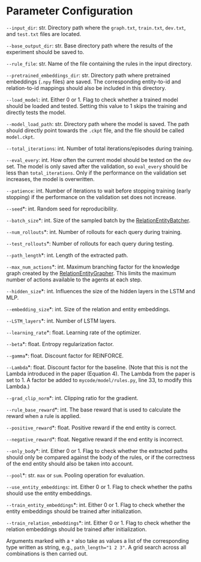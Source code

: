 # Parameter Configuration

```--input_dir```: str. Directory path where the ```graph.txt```, ```train.txt```, ```dev.txt```, and ```test.txt``` files are
located.

```--base_output_dir```: str. Base directory path where the results of the experiment should be saved to.

```--rule_file```: str. Name of the file containing the rules in the input directory.

```--pretrained_embeddings_dir```: str. Directory path where pretrained embeddings (```.npy``` files) are saved. The corresponding entity-to-id and relation-to-id mappings should also be included in this directory.

```--load_model```: int. Either 0 or 1. Flag to check whether a trained model should be loaded and tested. Setting this value to 1 skips the training and directly tests the model.

```--model_load_path```: str. Directory path where the model is saved. The path should directly point towards the ```.ckpt``` file, and the file should be called ```model.ckpt```.

```--total_iterations```: int. Number of total iterations/episodes during training.

```--eval_every```: int. How often the current model should be tested on the ```dev``` set. The model is only saved after the validation, so ```eval_every``` should be less than ```total_iterations```. Only if the performance on the validation set increases, the model is overwritten.

```--patience```: int. Number of iterations to wait before stopping training (early stopping) if the performance on the validation set does not increase.

```--seed```*: int. Random seed for reproducibility.

```--batch_size```*: int. Size of the sampled batch by the [RelationEntityBatcher](../mycode/data/feed_data.py).

```--num_rollouts```*: int. Number of rollouts for each query during training.

```--test_rollouts```*: Number of rollouts for each query during testing.

```--path_length```*: int. Length of the extracted path.

```--max_num_actions```*: int. Maximum branching factor for the knowledge graph created by the [RelationEntityGrapher](../mycode/data/grapher.py). This limits the maximum number of actions available to the agents at each step.

```--hidden_size```*: int. Influences the size of the hidden layers in the LSTM and MLP.

```--embedding_size```*: int. Size of the relation and entity embeddings.

```--LSTM_layers```*: int. Number of LSTM layers.

```--learning_rate```*: float. Learning rate of the optimizer.

```--beta```*: float. Entropy regularization factor.

```--gamma```*: float. Discount factor for REINFORCE.

```--Lambda```*: float. Discount factor for the baseline. (Note that this is not the Lambda introduced in the paper (Equation 4). The Lambda from the paper is set to 1. A factor be added to `mycode/model/rules.py`, line 33, to modify this Lambda.)

```--grad_clip_norm```*: int. Clipping ratio for the gradient.

```--rule_base_reward```*: int. The base reward that is used to calculate the reward when a rule is applied.

```--positive_reward```*: float. Positive reward if the end entity is correct.

```--negative_reward```*: float. Negative reward if the end entity is incorrect.

```--only_body```*: int. Either 0 or 1. Flag to check whether the extracted paths should only be compared against the body of the rules, or if the correctness of the end entity should also be taken into account.

```--pool```*: str. ```max``` or ```sum```. Pooling operation for evaluation.

```--use_entity_embeddings```: int. Either 0 or 1. Flag to check whether the paths should use the entity embeddings.

```--train_entity_embeddings```*: int. Either 0 or 1. Flag to check whether the entity embeddings should be trained after initialization.

```--train_relation_embeddings```*: int. Either 0 or 1. Flag to check whether the relation embeddings should be trained  after initialization.


Arguments marked with a ```*``` also take as values a list of the corresponding type written as string,
e.g., ```path_length="1 2 3"```. A grid search across all combinations is then carried out.  
